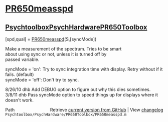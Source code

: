 # [PR650measspd](PR650measspd)
## [Psychtoolbox](Psychtoolbox)[PsychHardware](PsychHardware)[PR650Toolbox](PR650Toolbox)

[spd,qual] = [PR650measspd](PR650measspd)(S,[syncMode])  
  
Make a measurement of the spectrum.  Tries to be smart  
about using sync or not, unless it is turned off by  
passed variable.  
  
syncMode = 'on':  Try to sync integration time with display.  Retry without if it fails. (default)  
syncMode = 'off': Don't try to sync.  
  
8/26/10  dhb  Add DEBUG option to figure out why this dies sometimes.  
3/8/11   dhb  Pass syncMode option to speed things up for displays where it doesn't work.  




<div class="code_header" style="text-align:right;">
  <span style="float:left;">Path&nbsp;&nbsp;</span> <span class="counter">Retrieve <a href=
  "https://raw.github.com/Psychtoolbox-3/Psychtoolbox-3/beta/Psychtoolbox/PsychHardware/PR650Toolbox/PR650measspd.m">current version from GitHub</a> | View <a href=
  "https://github.com/Psychtoolbox-3/Psychtoolbox-3/commits/beta/Psychtoolbox/PsychHardware/PR650Toolbox/PR650measspd.m">changelog</a></span>
</div>
<div class="code">
  <code>Psychtoolbox/PsychHardware/PR650Toolbox/PR650measspd.m</code>
</div>

